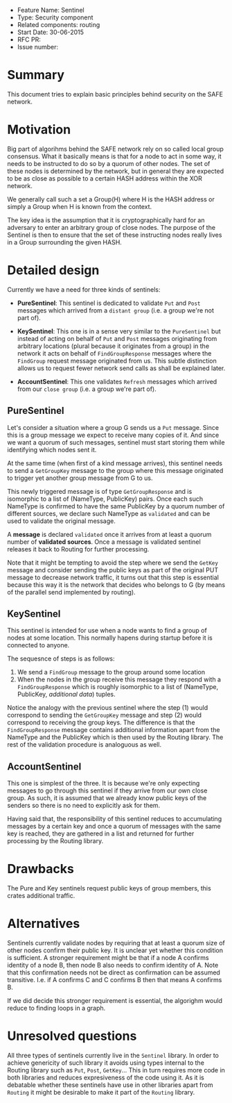 - Feature Name: Sentinel
- Type: Security component
- Related components: routing
- Start Date: 30-06-2015
- RFC PR: 
- Issue number: 

# Summary

This document tries to explain basic principles behind security
on the SAFE network.

# Motivation

Big part of algorihms behind the SAFE network rely on so called local
group consensus. What it basically means is that for a node to act in some
way, it needs to be instructed to do so by a quorum of other nodes.
The set of these nodes is determined by the network, but in general
they are expected to be as close as possible to a certain HASH address
within the XOR network.

We generally call such a set a Group(H) where H is the HASH address or
simply a Group when H is known from the context.

The key idea is the assumption that it is cryptographically hard for an
adversary to enter an arbitrary group of close nodes. The purpose of the
Sentinel is then to ensure that the set of these instructing
nodes really lives in a Group surrounding the given HASH.

# Detailed design

Currently we have a need for three kinds of sentinels:

* __PureSentinel__: This sentinel is dedicated to validate `Put` and `Post` messages
which arrived from a `distant group` (i.e. a group we're not part of).

* __KeySentinel__: This one is in a sense very similar to the `PureSentinel`
but instead of acting on behalf of `Put` and `Post` messages originating
from arbitrary locations (plural because it originates from a group) in the
network it acts on behalf of `FindGroupResponse` messages where the
`FindGroup` request message originated from us. This subtle distinction
allows us to request fewer network send calls as shall be explained later.

* __AccountSentinel__: This one validates `Refresh` messages which arrived from
our `close group` (i.e. a group we're part of).

## PureSentinel

Let's consider a situation where a group G sends us a `Put` message. Since
this is a group message we expect to receive many copies of it. And since we want
a quorum of such messages, sentinel must start storing them while identifying
which nodes sent it.

At the same time (when first of a kind message arrives), this sentinel needs
to send a `GetGroupKey` message to the group where this message originated
to trigger yet another group message from G to us.

This newly triggered message is of type `GetGroupResponse` and is
isomorphic to a list of (NameType, PublicKey) pairs. Once
each such NameType is confirmed to have the same PublicKey by
a quorum number of different sources, we declare such NameType as
`validated` and can be used to validate the original message.

A __message__ is declared `validated` once it arrives from at least
a quorum number of __validated sources__. Once a message is validated
sentinel releases it back to Routing for further processing.

Note that it might be tempting to avoid the step where we send
the `GetKey` message and consider sending the public keys as
part of the original PUT message to decrease network traffic,
it turns out that this step is essential because this way it
is the network that decides who belongs to G (by means of the
parallel send implemented by routing).

## KeySentinel

This sentinel is intended for use when a node wants to find
a group of nodes at some location. This normally hapens during
startup before it is connected to anyone.

The sequesnce of steps is as follows:

1. We send a `FindGroup` message to the group around some location
2. When the nodes in the group receive this message they respond
   with a `FindGroupResponse` which is roughly isomorphic to a list
   of (NameType, PublicKey, _additional data_) tuples.

Notice the analogy with the previous sentinel where the step (1) 
would correspond to sending the `GetGroupKey` message and step (2)
would correspond to receiving the group keys. The difference is
that the `FindGroupResponse` message contains additional information
apart from the NameType and the PublicKey which is then used
by the Routing library. The rest of the validation procedure
is analoguous as well.

## AccountSentinel

This one is simplest of the three. It is because we're only expecting
messages to go through this sentinel if they arrive from our own
close group. As such, it is assumed that we already know public keys
of the senders so there is no need to explicitly ask for them.

Having said that, the responsibility of this sentinel reduces to
accumulating messages by a certain key and once a quorum of messages
with the same key is reached, they are gathered in a list and returned
for further processing by the Routing library.

# Drawbacks

The Pure and Key sentinels request public keys of group members, this
crates additional traffic.

# Alternatives

Sentinels currently validate nodes by requiring that at least
a quorum size of other nodes confirm their public key. It is unclear
yet whether this condition is sufficient. A stronger requirement
might be that if a node A confirms identity of a node B, then
node B also needs to confirm identity of A. Note that this confirmation
needs not be direct as confirmation can be assumed transitive. I.e.
if A confirms C and C confirms B then that means A confirms B.

If we did decide this stronger requirement is essential, the
algorighm would reduce to finding loops in a graph.

# Unresolved questions

All three types of sentinels currently live in the `Sentinel` library.
In order to achieve genericity of such library it avoids using
types internal to the Routing library such as `Put`, `Post`, `GetKey`...
This in turn requires more code in both libraries and reduces expresiveness
of the code using it. As it is debatable whether these sentinels
have use in other libraries apart from `Routing` it might be
desirable to make it part of the `Routing` library.

